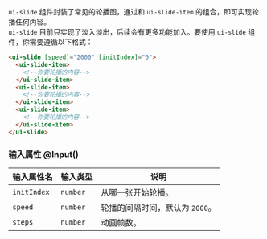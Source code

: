 `ui-slide` 组件封装了常见的轮播图，通过和 `ui-slide-item` 的组合，即可实现轮播任何内容。  
`ui-slide` 目前只实现了淡入淡出，后续会有更多功能加入。要使用 `ui-slide` 组件，你需要遵循以下格式：

```html
<ui-slide [speed]="2000" [initIndex]="0">
  <ui-slide-item>
    <!--你要轮播的内容-->
  </ui-slide-item>
  <ui-slide-item>
    <!--你要轮播的内容-->
  </ui-slide-item>
  <ui-slide-item>
    <!--你要轮播的内容-->
  </ui-slide-item>
</ui-slide>
```



### 输入属性 @Input()

| 输入属性名 | 输入类型  | 说明    |
| --        | --        | --        |
| `initIndex`  | `number`   | 从哪一张开始轮播。 |
| `speed`  | `number`   | 轮播的间隔时间，默认为 `2000`。 |
| `steps`  | `number`   | 动画帧数。 |
